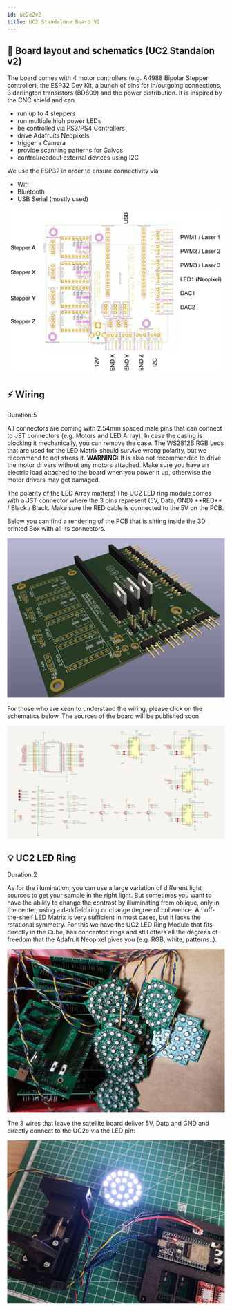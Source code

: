 ```yaml
---
id: uc2e2v2
title: UC2 Standalone Board V2
---
```



<!----------------------------------------->
## 🔌 Board layout and schematics (UC2 Standalon v2)

The board comes with 4 motor controllers (e.g. A4988 Bipolar Stepper controller), the ESP32 Dev Kit, a bunch of pins for in/outgoing connections, 3 darlington transistors (BD809) and the power distribution. It is inspired by the CNC shield and can

- run up to 4 steppers
- run multiple high power LEDs
- be controlled via PS3/PS4 Controllers
- drive Adafruits Neopixels
- trigger a Camera
- provide scanning patterns for Galvos
- control/readout external devices using I2C

We use the ESP32 in order to ensure connectivity via
- Wifi
- Bluetooth
- USB Serial (mostly used)

![](./IMAGES/UC2_electronics_board_Kicad_6.png)

<!----------------------------------------->
## ⚡ Wiring
Duration:5

All connectors are coming with 2.54mm spaced male pins that can connect to JST connectors (e.g. Motors and LED Array). In case the casing is blocking it mechanically, you can remove the case. The WS2812B RGB Leds that are used for the LED Matrix should survive wrong polarity, but we recommend to not stress it. **WARNING:** It is also not recommended to drive the motor drivers without any motors attached. Make sure you have an electric load attached to the board when you power it up, otherwise the motor drivers may get damaged.



<div class="alert-danger">
The polarity of the LED Array matters! The UC2 LED ring module comes with a JST connector where the 3 pins represent (5V, Data, GND) **RED** / Black / Black. Make sure the RED cable is connected to the 5V on the PCB.
</div>


Below you can find a rendering of the PCB that is sitting inside the 3D printed Box with all its connectors.

![](./IMAGES/UC2_electronics_board_Kicad_0.png)


For those who are keen to understand the wiring, please click on the schematics below. The sources of the board will be published soon.

![](./IMAGES/UC2eSchematics.png)


<!----------------------------------------->
## 💡 UC2 LED Ring
Duration:2

As for the illumination, you can use a large variation of different light sources to get your sample in the right light. But sometimes you want to have the ability to change the contrast by illuminating from oblique, only in the center, using a darkfield ring or change degree of coherence. An off-the-shelf LED Matrix is very sufficient in most cases, but it lacks the rotational symmetry. For this we have the UC2 LED Ring Module that fits directly in the Cube, has concentric rings and still offers all the degrees of freedom that the Adafruit Neopixel gives you (e.g. RGB, white, patterns..).

![](./IMAGES/UC2_electronics_board2.jpg)

The 3 wires that leave the satellite board deliver 5V, Data and GND and directly connect to the UC2e via the LED pin:

![](./IMAGES/UC2_electronics_board3.jpg)
